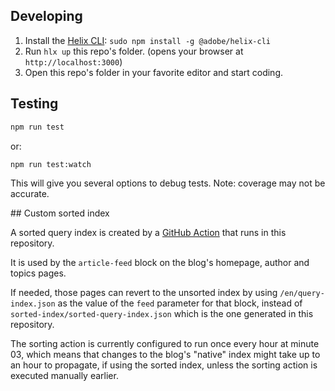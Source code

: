 ## Developing
1. Install the [Helix CLI](https://github.com/adobe/helix-cli): `sudo npm install -g @adobe/helix-cli`
1. Run `hlx up` this repo's folder. (opens your browser at `http://localhost:3000`)
1. Open this repo's folder in your favorite editor and start coding.

## Testing
```sh
npm run test
```
or:
```sh
npm run test:watch
```
This will give you several options to debug tests. Note: coverage may not be accurate.

## Custom sorted index

A sorted query index is created by a [GitHub Action](.github/workflows/sort-query-index.yml ) 
that runs in this repository.

It is used by the `article-feed` block on the blog's homepage, author and topics pages.

If needed, those pages can revert to the unsorted index by using `/en/query-index.json` as
the value of the `feed` parameter for that block, instead of `sorted-index/sorted-query-index.json`
which is the one generated in this repository.

The sorting action is currently configured to run once every hour at minute 03, which means
that changes to the blog's "native" index might take up to an hour to propagate, if using
the sorted index, unless the sorting action is executed manually earlier.
